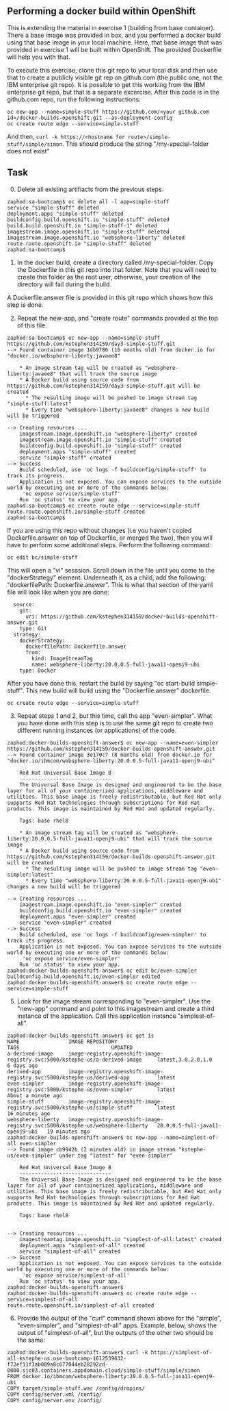 ##  Performing a docker build within OpenShift

This is extending the material in exercise 1 (building from base container). There a base image was provided in box, and you
performed a docker build using that base image in your local machine. Here, that base image that was provided in exercise 1
will be built within OpenShift. The provided Dockerfile will help you with that.

To execute this exercise, clone this git repo to your local disk and then use that to create a publicly visible git rep on
github.com (the public one, not the IBM enterprise git repo). It is possible to get this working from the IBM enterprise git
repo, but that is a separate excercise. After this code is in the github.com repo, run the following instructions:

```
oc new-app --name=simple-stuff https://github.com/<your github.com id>/docker-builds-openshift.git --as-deployment-config
oc create route edge --service=simple-stuff
```

And then, `curl -k https://<hostname for route>/simple-stuff/simple/simon`. This should produce the string "/my-special-folder does not exist"

## Task

0. Delete all existing artifiacts from the previous steps. 
```
zaphod:sa-bootcamp$ oc delete all -l app=simple-stuff
service "simple-stuff" deleted
deployment.apps "simple-stuff" deleted
buildconfig.build.openshift.io "simple-stuff" deleted
build.build.openshift.io "simple-stuff-1" deleted
imagestream.image.openshift.io "simple-stuff" deleted
imagestream.image.openshift.io "websphere-liberty" deleted
route.route.openshift.io "simple-stuff" deleted
zaphod:sa-bootcamp$ 
```

1. In the docker build, create a directory called /my-special-folder. Copy the Dockerfile in this git repo into that folder. Note that you will need to create this
folder as the root user, otherwise, your creation of the directory will fail during the build.

A Dockerfile.answer file is provided in this git repo which shows how this step is done.

2. Repeat the new-app, and "create route" commands provided at the top of this file.
```
zaphod:sa-bootcamp$ oc new-app --name=simple-stuff https://github.com/kstephen314159/day3-simple-stuff.git
--> Found container image 1db9786 (16 months old) from docker.io for "docker.io/websphere-liberty:javaee8"

    * An image stream tag will be created as "websphere-liberty:javaee8" that will track the source image
    * A Docker build using source code from https://github.com/kstephen314159/day3-simple-stuff.git will be created
      * The resulting image will be pushed to image stream tag "simple-stuff:latest"
      * Every time "websphere-liberty:javaee8" changes a new build will be triggered

--> Creating resources ...
    imagestream.image.openshift.io "websphere-liberty" created
    imagestream.image.openshift.io "simple-stuff" created
    buildconfig.build.openshift.io "simple-stuff" created
    deployment.apps "simple-stuff" created
    service "simple-stuff" created
--> Success
    Build scheduled, use 'oc logs -f buildconfig/simple-stuff' to track its progress.
    Application is not exposed. You can expose services to the outside world by executing one or more of the commands below:
     'oc expose service/simple-stuff' 
    Run 'oc status' to view your app.
zaphod:sa-bootcamp$ oc create route edge --service=simple-stuff
route.route.openshift.io/simple-stuff created
zaphod:sa-bootcamp$
```
If you are using this repo without changes (i.e you haven't copied Dockerfile.answer on top of Dockerfile, or merged the two), then you will 
have to perform some additional steps. Perform the following command:
```
oc edit bc/simple-stuff
```
This will open a "vi" sesssion. Scroll down in the file until you come to the "dockerStrategy" element. Underneath it, as a child, add the following: "dockerfilePath: Dockerfile.answer". This is what that section of the yaml file will look like when you are done:
```
  source:
    git:
      uri: https://github.com/kstephen314159/docker-builds-openshift-answer.git
    type: Git
  strategy:
    dockerStrategy:
      dockerfilePath: Dockerfile.answer
      from:
        kind: ImageStreamTag
        name: websphere-liberty:20.0.0.5-full-java11-openj9-ubi
    type: Docker
```
After you have done this, restart the build by saying "oc start-build simple-stuff". This new build will build using the "Dockerfile.answer" dockerfile.
```
oc create route edge --service=simple-stuff
```
3. Repeat steps 1 and 2, but this time, call the app "even-simpler". What you have done with this step is to use the same git repo to create two different running instances (or applications) 
of the code.
```
zaphod:docker-builds-openshift-answer$ oc new-app --name=even-simpler https://github.com/kstephen314159/docker-builds-openshift-answer.git
--> Found container image 3e170c7 (8 months old) from docker.io for "docker.io/ibmcom/websphere-liberty:20.0.0.5-full-java11-openj9-ubi"

    Red Hat Universal Base Image 8 
    ------------------------------ 
    The Universal Base Image is designed and engineered to be the base layer for all of your containerized applications, middleware and utilities. This base image is freely redistributable, but Red Hat only supports Red Hat technologies through subscriptions for Red Hat products. This image is maintained by Red Hat and updated regularly.

    Tags: base rhel8

    * An image stream tag will be created as "websphere-liberty:20.0.0.5-full-java11-openj9-ubi" that will track the source image
    * A Docker build using source code from https://github.com/kstephen314159/docker-builds-openshift-answer.git will be created
      * The resulting image will be pushed to image stream tag "even-simpler:latest"
      * Every time "websphere-liberty:20.0.0.5-full-java11-openj9-ubi" changes a new build will be triggered

--> Creating resources ...
    imagestream.image.openshift.io "even-simpler" created
    buildconfig.build.openshift.io "even-simpler" created
    deployment.apps "even-simpler" created
    service "even-simpler" created
--> Success
    Build scheduled, use 'oc logs -f buildconfig/even-simpler' to track its progress.
    Application is not exposed. You can expose services to the outside world by executing one or more of the commands below:
     'oc expose service/even-simpler' 
    Run 'oc status' to view your app.
zaphod:docker-builds-openshift-answer$ oc edit bc/even-simpler
buildconfig.build.openshift.io/even-simpler edited
zaphod:docker-builds-openshift-answer$ oc create route edge --service=simple-stuff
```

5. Look for the image stream corresponding to "even-simpler". Use the "new-app" command and point to this imagestream and create a third instance of the application. Call this application
instance "simplest-of-all".
```
zaphod:docker-builds-openshift-answer$ oc get is
NAME                IMAGE REPOSITORY                                                                TAGS                              UPDATED
a-derived-image     image-registry.openshift-image-registry.svc:5000/kstephe-us/a-derived-image     latest,3.0,2.0,1.0                6 days ago
derived-app         image-registry.openshift-image-registry.svc:5000/kstephe-us/derived-app         latest                            
even-simpler        image-registry.openshift-image-registry.svc:5000/kstephe-us/even-simpler        latest                            About a minute ago
simple-stuff        image-registry.openshift-image-registry.svc:5000/kstephe-us/simple-stuff        latest                            16 minutes ago
websphere-liberty   image-registry.openshift-image-registry.svc:5000/kstephe-us/websphere-liberty   20.0.0.5-full-java11-openj9-ubi   19 minutes ago
zaphod:docker-builds-openshift-answer$ oc new-app --name=simplest-of-all even-simpler
--> Found image cb9942b (2 minutes old) in image stream "kstephe-us/even-simpler" under tag "latest" for "even-simpler"

    Red Hat Universal Base Image 8 
    ------------------------------ 
    The Universal Base Image is designed and engineered to be the base layer for all of your containerized applications, middleware and utilities. This base image is freely redistributable, but Red Hat only supports Red Hat technologies through subscriptions for Red Hat products. This image is maintained by Red Hat and updated regularly.

    Tags: base rhel8


--> Creating resources ...
    imagestreamtag.image.openshift.io "simplest-of-all:latest" created
    deployment.apps "simplest-of-all" created
    service "simplest-of-all" created
--> Success
    Application is not exposed. You can expose services to the outside world by executing one or more of the commands below:
     'oc expose service/simplest-of-all' 
    Run 'oc status' to view your app.
zaphod:docker-builds-openshift-answer$
zaphod:docker-builds-openshift-answer$ oc create route edge --service=simplest-of-all
route.route.openshift.io/simplest-of-all created
```
6. Provide the output of the "curl" command shown above for the "simple", "even-simpler", and "simplest-of-all" apps.
Example, below, shows the output of "simplest-of-all", but the outputs of the other two should be the same:
```
zaphod:docker-builds-openshift-answer$ curl -k https://simplest-of-all-kstephe-us.ose-bootcamp-1612539632-f72ef11f3ab089a8c677044eb28292cd-0000.sjc03.containers.appdomain.cloud/simple-stuff/simple/simon
FROM docker.io/ibmcom/websphere-liberty:20.0.0.5-full-java11-openj9-ubi
COPY target/simple-stuff.war /config/dropins/
COPY config/server.xml /config/
COPY config/server.env /config/
```
